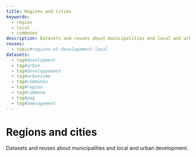 ```yaml
---
title: Regions and cities
keywords:
  - region
  - local
  - communes
description: Datasets and reuses about municipalities and local and urban development.
reuses:
  - topic#regions-et-developement-local
datasets:
  - tag#development
  - tag#urban
  - tag#developpement
  - tag#urbanisme
  - tag#communes
  - tag#region
  - tag#commune
  - tag#pag
  - tag#amenagement
---
```

# Regions and cities

Datasets and reuses about municipalities and local and urban development.
